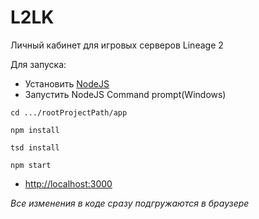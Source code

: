 # L2LK
Личный кабинет для игровых серверов Lineage 2

Для запуска:
* Установить [NodeJS](https://nodejs.org/en/download/)
* Запустить NodeJS Command prompt(Windows)
```
cd .../rootProjectPath/app
```
```
npm install
```
```
tsd install
```
```
npm start
```
* [http://localhost:3000](http://localhost:3000)

_Все изменения в коде сразу подгружаются в браузере_
